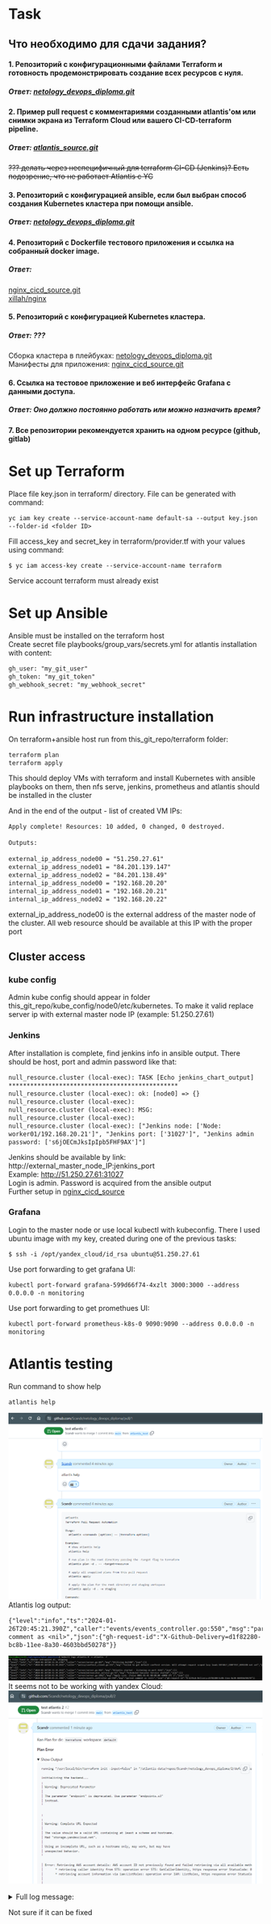 # Task
## Что необходимо для сдачи задания?

#### 1. Репозиторий с конфигурационными файлами Terraform и готовность продемонстрировать создание всех ресурсов с нуля.
##### Ответ: [netology_devops_diploma.git](https://github.com/Scandr/netology_devops_diploma.git)<br>
#### 2. Пример pull request с комментариями созданными atlantis'ом или снимки экрана из Terraform Cloud или вашего CI-CD-terraform pipeline.
##### Ответ: [atlantis_source.git](https://github.com/Scandr/atlantis_source.git)
~~??? делать через неспецифичный для terraform CI-CD (Jenkins)? Есть подозрение, что не работает Atlantis с YC~~<br>
#### 3. Репозиторий с конфигурацией ansible, если был выбран способ создания Kubernetes кластера при помощи ansible.
##### Ответ: [netology_devops_diploma.git](https://github.com/Scandr/netology_devops_diploma.git)<br>
#### 4. Репозиторий с Dockerfile тестового приложения и ссылка на собранный docker image.
##### Ответ: 
[nginx_cicd_source.git](https://github.com/Scandr/nginx_cicd_source.git)<br>
[xillah/nginx](https://hub.docker.com/repository/docker/xillah/nginx/general)<br>
#### 5. Репозиторий с конфигурацией Kubernetes кластера.
##### Ответ: ???
Сборка кластера в плейбуках: [netology_devops_diploma.git](https://github.com/Scandr/netology_devops_diploma.git)<br>
Манифесты для приложения: [nginx_cicd_source.git](https://github.com/Scandr/nginx_cicd_source.git)<br>
#### 6. Ссылка на тестовое приложение и веб интерфейс Grafana с данными доступа.
##### Ответ: Оно должно постоянно работать или можно назначить время? <br>
#### 7. Все репозитории рекомендуется хранить на одном ресурсе (github, gitlab)


# Set up Terraform
Place file key.json in terraform/ directory. File can be generated with command:
```
yc iam key create --service-account-name default-sa --output key.json --folder-id <folder ID>
```
Fill access_key and secret_key in terraform/provider.tf with your values using command:
```
$ yc iam access-key create --service-account-name terraform
```
Service account terraform must already exist
<br>
# Set up Ansible
Ansible must be installed on the terraform host 
<br>
Create secret file playbooks/group_vars/secrets.yml for atlantis installation with content:
```
gh_user: "my_git_user"
gh_token: "my_git_token"
gh_webhook_secret: "my_webhook_secret"
```
# Run infrastructure installation
On terraform+ansible host run from this_git_repo/terraform folder: 
```
terraform plan
terraform apply
```
This should deploy VMs with terraform and install Kubernetes with ansible playbooks on them, then nfs serve, jenkins, prometheus and atlantis should be installed in the cluster
<br>

And in the end of the output - list of created VM IPs:
```
Apply complete! Resources: 10 added, 0 changed, 0 destroyed.

Outputs:

external_ip_address_node00 = "51.250.27.61"
external_ip_address_node01 = "84.201.139.147"
external_ip_address_node02 = "84.201.138.49"
internal_ip_address_node00 = "192.168.20.20"
internal_ip_address_node01 = "192.168.20.21"
internal_ip_address_node02 = "192.168.20.22"
```
external_ip_address_node00 is the external address of the master node of the cluster. All web resource should be available at this IP with the proper port
<br>
## Cluster access
### kube config
Admin kube config should appear in folder this_git_repo/kube_config/node0/etc/kubernetes. To make it valid replace server ip with external master node IP (example: 51.250.27.61)

### Jenkins
After installation is complete, find jenkins info in ansible output. There should be host, port and admin password like that:
```
null_resource.cluster (local-exec): TASK [Echo jenkins_chart_output] ***********************************************
null_resource.cluster (local-exec): ok: [node0] => {}
null_resource.cluster (local-exec):
null_resource.cluster (local-exec): MSG:
null_resource.cluster (local-exec):
null_resource.cluster (local-exec): ["Jenkins node: ['Node:             worker01/192.168.20.21']", "Jenkins port: ['31027']", "Jenkins admin password: ['s6jOECmJksIpIpb5FHF9AX']"]
```
Jenkins should be available by link: http://external_master_node_IP:jenkins_port
<br>
Example: http://51.250.27.61:31027
<br>
Login is admin. Password is acquired from the ansible output
<br>
Further setup in [nginx_cicd_source](https://github.com/Scandr/nginx_cicd_source) 
### Grafana
Login to the master node or use local kubectl with kubeconfig. There I used ubuntu image with my key, created during one of the previous tasks:
```
$ ssh -i /opt/yandex_cloud/id_rsa ubuntu@51.250.27.61
```
Use port forwarding to get grafana UI:
```
kubectl port-forward grafana-599d66f74-4xzlt 3000:3000 --address 0.0.0.0 -n monitoring
```
Use port forwarding to get promethues UI:
```
kubectl port-forward prometheus-k8s-0 9090:9090 --address 0.0.0.0 -n monitoring
```
# Atlantis testing
Run command to show help
```
atlantis help
```
![atlantis_help](images/atlantis_help.PNG)
<br>
Atlantis log output:
```
{"level":"info","ts":"2024-01-26T20:45:21.390Z","caller":"events/events_controller.go:550","msg":"parsed comment as <nil>","json":{"gh-request-id":"X-Github-Delivery=d1f82280-bc8b-11ee-8a30-4603bbd50278"}}
```
![atlantis_help_log](images/atlantis_help_log.PNG)
<br>
It seems not to be working with yandex Cloud:<br>
![atlantis_error](images/atlantis_error.PNG)
<br>


<details>

<summary>Full log message:</summary>

```
running "/usr/local/bin/terraform init -input=false" in "/atlantis-data/repos/Scandr/netology_devops_diploma/2/default/terraform": exit status 1

Initializing the backend...
╷
│ Warning: Deprecated Parameter
│ 
│ The parameter "endpoint" is deprecated. Use parameter "endpoints.s3"
│ instead.
╵

╷
╷
│ Warning: Complete URL Expected
│ 
│ The value should be a valid URL containing at least a scheme and hostname.
│ Had "storage.yandexcloud.net".
│ 
│ Using an incomplete URL, such as a hostname only, may work, but may have
│ unexpected behavior.
╵

│ Error: Retrieving AWS account details: AWS account ID not previously found and failed retrieving via all available methods. See https://www.terraform.io/docs/providers/aws/index.html#skip_requesting_account_id for workaround and implications. Errors: 2 errors occurred:
│ 	* retrieving caller identity from STS: operation error STS: GetCallerIdentity, https response error StatusCode: 0, RequestID: , request send failed, Post "https://sts.ru-central.amazonaws.com/": dial tcp: lookup sts.ru-central.amazonaws.com on 10.96.0.10:53: no such host
│ 	* retrieving account information via iam:ListRoles: operation error IAM: ListRoles, https response error StatusCode: 403, RequestID: 82ee24f8-5713-425c-bb15-9ae465089ddb, api error InvalidClientTokenId: The security token included in the request is invalid.
│ 
│ 
│ 
│ 
╵

```

</details>

Not sure if it can be fixed